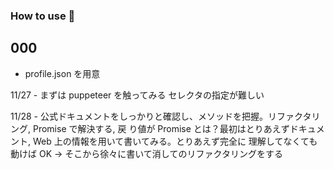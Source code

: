 ### How to use 🤯

## 000

- profile.json を用意

11/27 - まずは puppeteer を触ってみる セレクタの指定が難しい

11/28 - 公式ドキュメントをしっかりと確認し、メソッドを把握。リファクタリング, Promise で解決する, 戻
り値が Promise とは？最初はとりあえずドキュメント, Web 上の情報を用いて書いてみる。とりあえず完全に
理解してなくても動けば OK -> そこから徐々に書いて消してのリファクタリングをする
